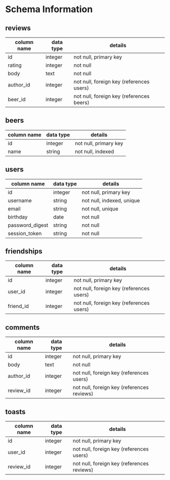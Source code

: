 # Schema Information

## reviews
column name | data type | details
------------|-----------|-----------------------
id          | integer   | not null, primary key
rating      | integer   | not null
body        | text      | not null
author_id   | integer   | not null, foreign key (references users)
beer_id     | integer   | not null, foreign key (references beers)


## beers
column name | data type | details
------------|-----------|-----------------------
id          | integer   | not null, primary key
name        | string    | not null, indexed


## users
column name     | data type | details
----------------|-----------|-----------------------
id              | integer   | not null, primary key
username        | string    | not null, indexed, unique
email           | string    | not null, unique
birthday        | date      | not null
password_digest | string    | not null
session_token   | string    | not null


## friendships
column name     | data type | details
----------------|-----------|-----------------------
id              | integer   | not null, primary key
user_id         | integer   | not null, foreign key (references users)
friend_id       | integer   | not null, foreign key (references users)


## comments
column name     | data type | details
----------------|-----------|-----------------------
id              | integer   | not null, primary key
body            | text      | not null
author_id       | integer   | not null, foreign key (references users)
review_id       | integer   | not null, foreign key (references reviews)


## toasts
column name     | data type | details
----------------|-----------|-----------------------
id              | integer   | not null, primary key
user_id         | integer   | not null, foreign key (references users)
review_id       | integer   | not null, foreign key (references reviews)
